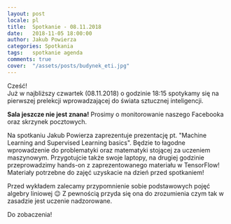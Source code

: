 ```yaml
---
layout: post
locale: pl
title:  Spotkanie - 08.11.2018
date:   2018-11-05 18:00:00
author: Jakub Powierza
categories: Spotkania
tags:	spotkanie agenda
comments: true
cover:  "/assets/posts/budynek_eti.jpg"
---
```


Cześć!  
Już w najbliższy czwartek (08.11.2018) o godzinie 18:15 spotykamy się na pierwszej prelekcji wprowadzającej do świata
 sztucznej inteligencji.

**Sala jeszcze nie jest znana!** Prosimy o monitorowanie naszego Facebooka oraz skrzynek pocztowych.

Na spotkaniu Jakub Powierza zaprezentuje prezentację pt. "Machine Learning and Supervised Learning basics". Będzie
 to łagodne wprowadzenie do problematyki oraz matematyki stojącej za uczeniem maszynowym. Przygotujcie także swoje
 laptopy, na drugiej godzinie przeprowadzimy hands-on z zaprezentowanego materiału w TensorFlow! Materiały potrzebne do
 zajęć uzyskacie na dzień przed spotkaniem!

Przed wykładem zalecamy przypomnienie sobie podstawowych pojęć algebry liniowej 😉 Z pewnością przyda się ona do
 zrozumienia czym tak w zasadzie jest uczenie nadzorowane.

Do zobaczenia!

